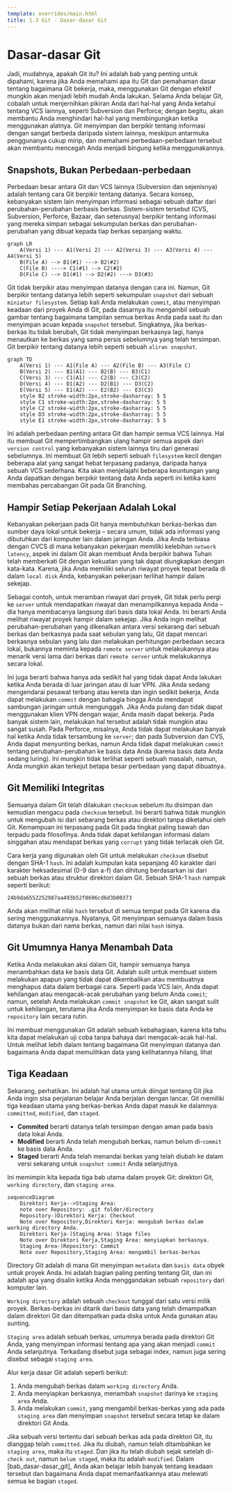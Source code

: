 ```yaml
---
template: overrides/main.html
title: 1.3 Git - Dasar-dasar Git
---
```


# Dasar-dasar Git


Jadi, mudahnya, apakah Git itu? Ini adalah bab yang penting untuk dipahami, karena jika Anda memahami apa itu Git dan pemahaman dasar tentang bagaimana Git bekerja, maka, menggunakan Git dengan efektif mungkin akan menjadi lebih mudah Anda lakukan. Selama Anda belajar Git, cobalah untuk menjernihkan pikiran Anda dari hal-hal yang Anda ketahui tentang VCS lainnya, seperti Subversion dan Perforce; dengan begitu, akan membantu Anda menghindari hal-hal yang membingungkan ketika menggunakan alatnya. Git menyimpan dan berpikir tentang informasi dengan sangat berbeda daripada sistem lainnya, meskipun antarmuka penggunanya cukup mirip, dan memahami perbedaan-perbedaan tersebut akan membantu mencegah Anda menjadi bingung ketika menggunakannya.

## Snapshots, Bukan Perbedaan-perbedaan

Perbedaan besar antara Git dan VCS lainnya (Subversion dan sejenisnya) adalah tentang cara Git berpikir tentang datanya. Secara konsep, kebanyakan sistem lain menyimpan informasi sebagai sebuah daftar dari perubahan-perubahan berbasis berkas. Sistem-sistem tersebut (CVS, Subversion, Perforce, Bazaar, dan seterusnya) berpikir tentang informasi yang mereka simpan sebagai sekumpulan berkas dan perubahan-perubahan yang dibuat kepada tiap berkas sepanjang waktu.


```mermaid
graph LR
    A(Versi 1) --- A1(Versi 2) --- A2(Versi 3) --- A3(Versi 4) --- A4(Versi 5)
    B(File A) --> B1(#1) ---> B2(#2)
    C(File B) ----> C1(#1) --> C2(#2)
    D(File C) --> D1(#1) --> D2(#2) ---> D3(#3)
```

Git tidak berpikir atau menyimpan datanya dengan cara ini. Namun, Git berpikir tentang datanya lebih seperti sekumpulan `snapshot` dari sebuah `miniatur filesystem`. Setiap kali Anda melakukan `commit`, atau menyimpan keadaan dari proyek Anda di Git, pada dasarnya itu mengambil sebuah gambar tentang bagaimana tampilan semua berkas Anda pada saat itu dan menyimpan acuan kepada `snapshot` tersebut. Singkatnya, jika berkas-berkas itu tidak berubah, Git tidak menyimpan berkasnya lagi, hanya menautkan ke berkas yang sama persis sebelumnya yang telah tersimpan. Git berpikir tentang datanya lebih seperti sebuah `aliran snapshot`.

```mermaid
graph TD
    A(Versi 1) --- A1(File A) --- A2(File B) --- A3(File C)
    B(Versi 2) --- B1(A1) --- B2(B) --- B3(C1)
    C(Versi 3) --- C1(A1) --- C2(B) --- C3(C2)
    D(Versi 4) --- D1(A2) --- D2(B1) --- D3(C2)
    E(Versi 5) --- E1(A2) --- E2(B2) --- E3(C3)
    style B2 stroke-width:2px,stroke-dasharray: 5 5
    style C1 stroke-width:2px,stroke-dasharray: 5 5
    style C2 stroke-width:2px,stroke-dasharray: 5 5
    style D3 stroke-width:2px,stroke-dasharray: 5 5
    style E1 stroke-width:2px,stroke-dasharray: 5 5
```

Ini adalah perbedaan penting antara Git dan hampir semua VCS lainnya. Hal itu membuat Git mempertimbangkan ulang hampir semua aspek dari `version control` yang kebanyakan sistem lainnya tiru dari generasi sebelumnya. Ini membuat Git lebih seperti sebuah `filesystem` kecil dengan beberapa alat yang sangat hebat terpasang padanya, daripada hanya sebuah VCS sederhana. Kita akan menjelajahi beberapa keuntungan yang Anda dapatkan dengan berpikir tentang data Anda seperti ini ketika kami membahas percabangan Git pada Git Branching.

## Hampir Setiap Pekerjaan Adalah Lokal

Kebanyakan pekerjaan pada Git hanya membutuhkan berkas-berkas dan sumber daya lokal untuk bekerja – secara umum, tidak ada informasi yang dibutuhkan dari komputer lain dalam jaringan Anda. Jika Anda terbiasa dengan CVCS di mana kebanyakan pekerjaan memiliki kelebihan `network latency`, aspek ini dalam Git akan membuat Anda berpikir bahwa Tuhan telah memberkati Git dengan kekuatan yang tak dapat diungkapkan dengan kata-kata. Karena, jika Anda memiliki seluruh riwayat proyek tepat berada di dalam `local disk` Anda, kebanyakan pekerjaan terlihat hampir dalam sekejap.

Sebagai contoh, untuk meramban riwayat dari proyek, Git tidak perlu pergi ke `server` untuk mendapatkan riwayat dan menampilkannya kepada Anda – dia hanya membacanya langsung dari basis data lokal Anda. Ini berarti Anda melihat riwayat proyek hampir dalam sekejap. Jika Anda ingin melihat perubahan-perubahan yang dikenalkan antara versi sekarang dari sebuah berkas dan berkasnya pada saat sebulan yang lalu, Git dapat mencari berkasnya sebulan yang lalu dan melakukan perhitungan perbedaan secara lokal, bukannya meminta kepada `remote server` untuk melakukannya atau menarik versi lama dari berkas dari `remote server` untuk melakukannya secara lokal.

Ini juga berarti bahwa hanya ada sedikit hal yang tidak dapat Anda lakukan ketika Anda berada di luar jaringan atau di luar VPN. Jika Anda sedang mengendarai pesawat terbang atau kereta dan ingin sedikit bekerja, Anda dapat melakukan `commit` dengan bahagia hingga Anda mendapat sambungan jaringan untuk mengunggah. Jika Anda pulang dan tidak dapat menggunakan klien VPN dengan wajar, Anda masih dapat bekerja. Pada banyak sistem lain, melakukan hal tersebut adalah tidak mungkin atau sangat susah. Pada Perforce, misalnya, Anda tidak dapat melakukan banyak hal ketika Anda tidak tersambung ke `server`; dan pada Subversion dan CVS, Anda dapat menyunting berkas, namun Anda tidak dapat melakukan `commit` tentang perubahan-perubahan ke basis data Anda (karena basis data Anda sedang luring). Ini mungkin tidak terlihat seperti sebuah masalah, namun, Anda mungkin akan terkejut betapa besar perbedaan yang dapat dibuatnya.

## Git Memiliki Integritas

Semuanya dalam Git telah dilakukan `checksum` sebelum itu disimpan dan kemudian mengacu pada `checksum` tersebut. Ini berarti bahwa tidak mungkin untuk mengubah isi dari sebarang berkas atau direktori tanpa diketahui oleh Git. Kemampuan ini terpasang pada Git pada tingkat paling bawah dan terpadu pada filosofinya. Anda tidak dapat kehilangan informasi dalam singgahan atau mendapat berkas yang `corrupt` yang tidak terlacak oleh Git.

Cara kerja yang digunakan oleh Git untuk melakukan `checksum` disebut dengan SHA-1 `hash`. Ini adalah kumpulan kata sepanjang 40 karakter dari karakter heksadesimal (0-9 dan a-f) dan dihitung berdasarkan isi dari sebuah berkas atau struktur direktori dalam Git. Sebuah SHA-1 `hash` nampak seperti berikut:

```title="Contoh hash"
24b9da6552252987aa493b52f8696cd6d3b00373
```

Anda akan melihat nilai `hash` tersebut di semua tempat pada Git karena dia sering menggunakannya. Nyatanya, Git menyimpan semuanya dalam basis datanya bukan dari nama berkas, namun dari nilai `hash` isinya.

## Git Umumnya Hanya Menambah Data

Ketika Anda melakukan aksi dalam Git, hampir semuanya hanya menambahkan data ke basis data Git. Adalah sulit untuk membuat sistem melakukan apapun yang tidak dapat dikembalikan atau membuatnya menghapus data dalam berbagai cara. Seperti pada VCS lain, Anda dapat kehilangan atau mengacak-acak perubahan yang belum Anda `commit`; namun, setelah Anda melakukan `commit snapshot` ke Git, akan sangat sulit untuk kehilangan, terutama jika Anda menyimpan ke basis data Anda ke `repository` lain secara rutin.

Ini membuat menggunakan Git adalah sebuah kebahagiaan, karena kita tahu kita dapat melakukan uji coba tanpa bahaya dari mengacak-acak hal-hal. Untuk melihat lebih dalam tentang bagaimana Git menyimpan datanya dan bagaimana Anda dapat memulihkan data yang kelihatannya hilang, lihat 

## Tiga Keadaan

Sekarang, perhatikan. Ini adalah hal utama untuk diingat tentang Git jika Anda ingin sisa perjalanan belajar Anda berjalan dengan lancar. Git memiliki tiga keadaan utama yang berkas-berkas Anda dapat masuk ke dalamnya: `committed`, `modified`, dan `staged`. 
- **Commited** berarti datanya telah tersimpan dengan aman pada basis data lokal Anda. 
- **Modified** berarti Anda telah mengubah berkas, namun belum di-`commit` ke basis data Anda. 
- **Staged** berarti Anda telah menandai berkas yang telah diubah ke dalam versi sekarang untuk `snapshot commit` Anda selanjutnya.

Ini memimpin kita kepada tiga bab utama dalam proyek Git: direktori Git, `working directory`, dan `staging area`.

``` mermaid
sequenceDiagram
    Direktori Kerja-->Staging Area: 
    note over Repository: .git folder/directory
    Repository-)Direktori Kerja: Checkout
    Note over Repository,Direktori Kerja: mengubah berkas dalam working directory Anda.
    Direktori Kerja-)Staging Area: Stage files
    Note over Direktori Kerja,Staging Area: menyiapkan berkasnya.
    Staging Area-)Repository: Commit
    Note over Repository,Staging Area: mengambil berkas-berkas
```



Directory Git adalah di mana Git menyimpan `metadata` dan `basis data` obyek untuk proyek Anda. Ini adalah bagian paling penting tentang Git, dan ini adalah apa yang disalin ketika Anda menggandakan sebuah `repository` dari komputer lain.

`Working directory` adalah sebuah `checkout` tunggal dari satu versi milik proyek. Berkas-berkas ini ditarik dari basis data yang telah dimampatkan dalam direktori Git dan ditempatkan pada diska untuk Anda gunakan atau sunting.

`Staging area` adalah sebuah berkas, umumnya berada pada direktori Git Anda, yang menyimpan informasi tentang apa yang akan menjadi `commit` Anda selanjutnya. Terkadang disebut juga sebagai index, namun juga sering disebut sebagai `staging area`.

Alur kerja dasar Git adalah seperti berikut:

1. Anda mengubah berkas dalam `working directory` Anda.
2. Anda menyiapkan berkasnya, menambah `snapshot` darinya ke `staging area` Anda.
3. Anda melakukan `commit`, yang mengambil berkas-berkas yang ada pada `staging area` dan menyimpan `snapshot` tersebut secara tetap ke dalam direktori Git Anda.

Jika sebuah versi tertentu dari sebuah berkas ada pada direktori Git, itu dianggap telah `committed`. Jika itu diubah, namun telah ditambahkan ke `staging area`, maka itu `staged`. Dan jika itu telah diubah sejak setelah di-`check out`, namun `belum staged`, maka itu adalah `modified`. Dalam [bab_dasar-dasar_git], Anda akan belajar lebih banyak tentang keadaan tersebut dan bagaimana Anda dapat memanfaatkannya atau melewati semua ke bagian `staged`.

